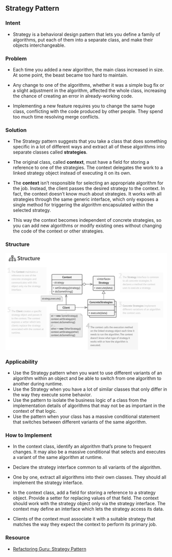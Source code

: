 ## Strategy Pattern


### Intent
 - Strategy is a behavioral design pattern that lets you define a family of algorithms, put each of them into a separate class, and make their objects interchangeable.
### Problem
 - Each time you added a new algorithm, the main class increased in size. At some point, the beast became too hard to maintain.

 - Any change to one of the algorithms, whether it was a simple bug fix or a slight adjustment in the algorithm, affected the whole class, increasing the chance of creating an error in already-working code.

 - Implementing a new feature requires you to change the same huge class, conflicting with the code produced by other people. They spend too much time resolving merge conflicts.
### Solution
 - The Strategy pattern suggests that you take a class that does something specific in a lot of different ways and extract all of these algorithms into separate classes called **strategies**.

 - The original class, called **context**, must have a field for storing a reference to one of the strategies. The context delegates the work to a linked strategy object instead of executing it on its own.

 - The **context** isn’t responsible for selecting an appropriate algorithm for the job. Instead, the client passes the desired strategy to the context. In fact, the context doesn’t know much about strategies. It works with all strategies through the same generic interface, which only exposes a single method for triggering the algorithm encapsulated within the selected strategy.

 - This way the context becomes independent of concrete strategies, so you can add new algorithms or modify existing ones without changing the code of the context or other strategies.

### Structure
![img.png](img.png)

### Applicability
 - Use the Strategy pattern when you want to use different variants of an algorithm within an object and be able to switch from one algorithm to another during runtime.
 - Use the Strategy when you have a lot of similar classes that only differ in the way they execute some behavior.
 - Use the pattern to isolate the business logic of a class from the implementation details of algorithms that may not be as important in the context of that logic.
 - Use the pattern when your class has a massive conditional statement that switches between different variants of the same algorithm.

### How to Implement
  - In the context class, identify an algorithm that’s prone to frequent changes. It may also be a massive conditional that selects and executes a variant of the same algorithm at runtime.

  - Declare the strategy interface common to all variants of the algorithm.

  - One by one, extract all algorithms into their own classes. They should all implement the strategy interface.

  - In the context class, add a field for storing a reference to a strategy object. Provide a setter for replacing values of that field. The context should work with the strategy object only via the strategy interface. The context may define an interface which lets the strategy access its data.

  - Clients of the context must associate it with a suitable strategy that matches the way they expect the context to perform its primary job.

### Resource

- [Refactoring Guru: Strategy Pattern](https://refactoring.guru/design-patterns/strategy)
















